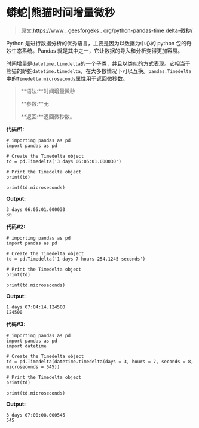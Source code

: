 # 蟒蛇|熊猫时间增量微秒

> 原文:[https://www . geesforgeks . org/python-pandas-time delta-微秒/](https://www.geeksforgeeks.org/python-pandas-timedelta-microseconds/)

Python 是进行数据分析的优秀语言，主要是因为以数据为中心的 python 包的奇妙生态系统。Pandas 就是其中之一，它让数据的导入和分析变得更加容易。

时间增量是`datetime.timedelta`的一个子类，并且以类似的方式表现。它相当于熊猫的蟒蛇`datetime.timedelta`，在大多数情况下可以互换。`pandas.Timedelta`中的`Timedelta.microseconds`属性用于返回微秒数。

> **语法:**时间增量微秒
> 
> **参数:**无
> 
> **返回:**返回微秒数。

**代码#1:**

```
# importing pandas as pd 
import pandas as pd 

# Create the Timedelta object 
td = pd.Timedelta('3 days 06:05:01.000030') 

# Print the Timedelta object 
print(td) 

print(td.microseconds)
```

**Output:**

```
3 days 06:05:01.000030
30

```

**代码#2:**

```
# importing pandas as pd 
import pandas as pd 

# Create the Timedelta object 
td = pd.Timedelta('1 days 7 hours 254.1245 seconds') 

# Print the Timedelta object 
print(td) 

print(td.microseconds)
```

**Output:**

```
1 days 07:04:14.124500
124500

```

**代码#3:**

```
# importing pandas as pd 
import pandas as pd 
import datetime

# Create the Timedelta object 
td = pd.Timedelta(datetime.timedelta(days = 3, hours = 7, seconds = 8, microseconds = 545)) 

# Print the Timedelta object 
print(td) 

print(td.microseconds)
```

**Output:**

```
3 days 07:00:08.000545
545

```